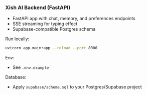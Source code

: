 ### Xish AI Backend (FastAPI)

- FastAPI app with chat, memory, and preferences endpoints
- SSE streaming for typing effect
- Supabase-compatible Postgres schema

Run locally:

```bash
uvicorn app.main:app --reload --port 8000
```

Env:

- See `.env.example`

Database:

- Apply `supabase/schema.sql` to your Postgres/Supabase project

